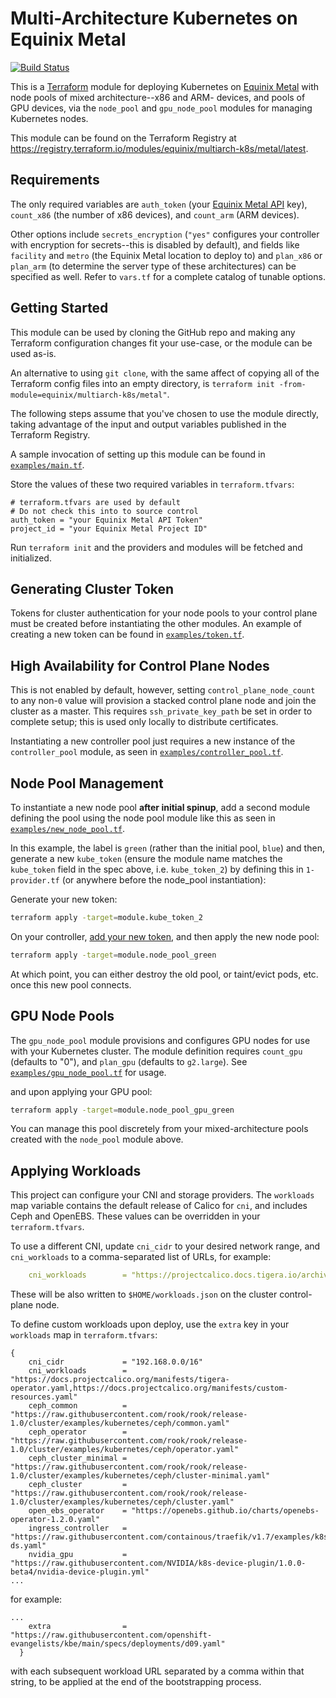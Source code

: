 # Multi-Architecture Kubernetes on Equinix Metal

[![Build Status](https://github.com/equinix/terraform-metal-multiarch-k8s/actions/workflows/integration.yml/badge.svg)](https://github.com/equinix/terraform-metal-multiarch-k8s/actions/workflows/integration.yml)

This is a [Terraform](https://registry.terraform.io/providers/equinix/metal/latest/docs) module for deploying Kubernetes on [Equinix Metal](https://metal.equinix.com) with node pools of mixed architecture--x86 and ARM- devices, and pools of GPU devices, via the `node_pool` and `gpu_node_pool` modules for managing Kubernetes nodes.  

This module can be found on the Terraform Registry at <https://registry.terraform.io/modules/equinix/multiarch-k8s/metal/latest>.

## Requirements

The only required variables are `auth_token` (your [Equinix Metal API](https://metal.equinix.com/developers/api/) key), `count_x86` (the number of x86 devices), and `count_arm` (ARM devices).

Other options include `secrets_encryption` (`"yes"` configures your controller with encryption for secrets--this is disabled by default), and fields like `facility` and `metro` (the Equinix Metal location to deploy to) and `plan_x86` or `plan_arm` (to determine the server type of these architectures) can be specified as well. Refer to `vars.tf` for a complete catalog of tunable options.

## Getting Started

This module can be used by cloning the GitHub repo and making any Terraform configuration changes fit your use-case, or the module can be used as-is.

An alternative to using `git clone`, with the same affect of copying all of the Terraform config files into an empty directory, is `terraform init -from-module=equinix/multiarch-k8s/metal"`.

The following steps assume that you've chosen to use the module directly, taking advantage of the input and output variables published in the Terraform Registry.

A sample invocation of setting up this module can be found in [`examples/main.tf`](examples/main.tf).

Store the values of these two required variables in `terraform.tfvars`:

```hcl
# terraform.tfvars are used by default
# Do not check this into to source control
auth_token = "your Equinix Metal API Token"
project_id = "your Equinix Metal Project ID"
```

Run `terraform init` and the providers and modules will be fetched and initialized.

## Generating Cluster Token

Tokens for cluster authentication for your node pools to your control plane must be created before instantiating the other modules. An example of creating a new token can be found in [`examples/token.tf`](examples/token.tf).

## High Availability for Control Plane Nodes

This is not enabled by default, however, setting `control_plane_node_count` to any non-`0` value will provision a stacked control plane node and join the cluster as a master. This requires `ssh_private_key_path` be set in order to complete setup; this is used only locally to distribute certificates.

Instantiating a new controller pool just requires a new instance of the `controller_pool` module, as seen in [`examples/controller_pool.tf`](examples/controller_pool.tf).

## Node Pool Management

To instantiate a new node pool **after initial spinup**, add a second module defining the pool using the node pool module like this as seen in [`examples/new_node_pool.tf`](examples/new_node_pool.tf).

In this example, the label is `green` (rather than the initial pool, `blue`) and then, generate a new `kube_token` (ensure the module name matches the `kube_token` field in the spec above, i.e. `kube_token_2`) by defining this in `1-provider.tf` (or anywhere before the node_pool instantiation):

Generate your new token:

```sh
terraform apply -target=module.kube_token_2
```

On your controller, [add your new token](https://kubernetes.io/docs/reference/setup-tools/kubeadm/kubeadm-token/#cmd-token-create), and then apply the new node pool:

```sh
terraform apply -target=module.node_pool_green
```

At which point, you can either destroy the old pool, or taint/evict pods, etc. once this new pool connects.

## GPU Node Pools

The `gpu_node_pool` module provisions and configures GPU nodes for use with your Kubernetes cluster. The module definition requires `count_gpu` (defaults to "0"), and `plan_gpu` (defaults to `g2.large`). See [`examples/gpu_node_pool.tf`](examples/gpu_node_pool.tf) for usage.

and upon applying your GPU pool:

```bash
terraform apply -target=module.node_pool_gpu_green
```

You can manage this pool discretely from your mixed-architecture pools created with the `node_pool` module above.

## Applying Workloads

This project can configure your CNI and storage providers. The `workloads` map variable contains the default release of Calico for `cni`, and includes Ceph and OpenEBS. These values can be overridden in your `terraform.tfvars`. 

To use a different CNI, update `cni_cidr` to your desired network range, and `cni_workloads` to a comma-separated list of URLs, for example:

```yaml
    cni_workloads        = "https://projectcalico.docs.tigera.io/archive/v3.24/manifests/tigera-operator.yaml,https://projectcalico.docs.tigera.io/archive/v3.24/manifests/custom-resources.yaml"
```

These will be also written to `$HOME/workloads.json` on the cluster control-plane node. 

To define custom workloads upon deploy, use the `extra` key in your `workloads` map in `terraform.tfvars`:

```hcl
{
    cni_cidr             = "192.168.0.0/16"
    cni_workloads        = "https://docs.projectcalico.org/manifests/tigera-operator.yaml,https://docs.projectcalico.org/manifests/custom-resources.yaml"
    ceph_common          = "https://raw.githubusercontent.com/rook/rook/release-1.0/cluster/examples/kubernetes/ceph/common.yaml"
    ceph_operator        = "https://raw.githubusercontent.com/rook/rook/release-1.0/cluster/examples/kubernetes/ceph/operator.yaml"
    ceph_cluster_minimal = "https://raw.githubusercontent.com/rook/rook/release-1.0/cluster/examples/kubernetes/ceph/cluster-minimal.yaml"
    ceph_cluster         = "https://raw.githubusercontent.com/rook/rook/release-1.0/cluster/examples/kubernetes/ceph/cluster.yaml"
    open_ebs_operator    = "https://openebs.github.io/charts/openebs-operator-1.2.0.yaml"
    ingress_controller   = "https://raw.githubusercontent.com/containous/traefik/v1.7/examples/k8s/traefik-ds.yaml"
    nvidia_gpu           = "https://raw.githubusercontent.com/NVIDIA/k8s-device-plugin/1.0.0-beta4/nvidia-device-plugin.yml"
...
```

for example:

```hcl
...
    extra                = "https://raw.githubusercontent.com/openshift-evangelists/kbe/main/specs/deployments/d09.yaml"
  }
```

  with each subsequent workload URL separated by a comma within that string, to be applied at the end of the bootstrapping process.

